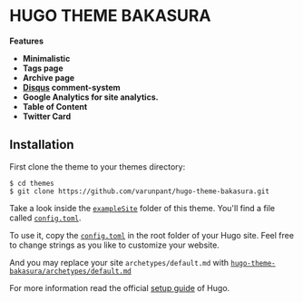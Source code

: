 #           HUGO THEME BAKASURA

**Features**

+ **Minimalistic**
+ **Tags page**
+ **Archive page**
+ **[Disqus](https://disqus.com/) comment-system**
+ **Google Analytics for site analytics.**
+ **Table of Content**
+ **Twitter Card**

## Installation

First clone the theme to your themes directory:

```
$ cd themes
$ git clone https://github.com/varunpant/hugo-theme-bakasura.git
```

Take a look inside the [`exampleSite`](https://github.com/varunpant/hugo-theme-bakasura/tree/master/exampleSite) folder of this theme. You'll find a file called [`config.toml`](https://github.com/varunpant/hugo-theme-bakasura/blob/master/exampleSite/config.toml).

To use it, copy the [`config.toml`](https://github.com/varunpant/hugo-theme-bakasura/blob/master/exampleSite/config.toml) in the root folder of your Hugo site. Feel free to change strings as you like to customize your website.

And you may replace your site `archetypes/default.md` with [`hugo-theme-bakasura/archetypes/default.md`](https://github.com/varunpant/hugo-theme-bakasura/tree/master/archetypes/default.md)

For more information read the official [setup guide](//gohugo.io/overview/installing/) of Hugo.